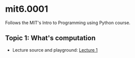 # mit6.0001

Follows the MIT's Intro to Programming using Python course.

## Topic 1: What's computation

- Lecture source and playground: [Lecture 1](./lectures/01/README.md)

